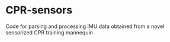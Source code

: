 # CPR-sensors
Code for parsing and processing IMU data obtained from a novel sensorized CPR training mannequin
